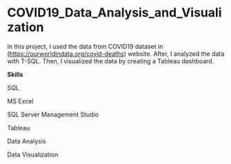 # COVID19_Data_Analysis_and_Visualization
In this project, I used the data from COVID19 dataset in (https://ourworldindata.org/covid-deaths) website. 
After, I analyzed the data with T-SQL. Then, I visualized the data by creating a Tableau dashboard.

**Skills**

SQL

MS Excel

SQL Server Management Studio

Tableau

Data Analysis

Data Visualization

